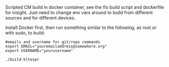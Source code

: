 Scripted CM build in docker container, see the flo build script and dockerfile for insight. Just need to change env vars around to build from different sources and for different devices.

Install Docker first, then run something similar to the following, as root or with sudo, to build:

```
#emails and username for git/repo commands
export EMAIL="youremailaddress@somewhere.org"
export USERNAME="yourusername"

./build-kltespr
```


